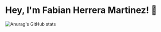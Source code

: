 ### <h1 style="text-align= center;"> Hey, I'm Fabian Herrera Martinez! 👋 </h1>


![Anurag's GitHub stats](https://github-readme-stats.vercel.app/api?username=fabianhmzz&show_icons=true&theme=radical)
<!--
**FabianHMzz/FabianHMzz** is a ✨ _special_ ✨ repository because its `README.md` (this file) appears on your GitHub profile.

Here are some ideas to get you started:

- 🔭 I’m currently working on ...
- 🌱 I’m currently learning ...
- 👯 I’m looking to collaborate on ...
- 🤔 I’m looking for help with ...
- 💬 Ask me about ...
- 📫 How to reach me: ...
- 😄 Pronouns: ...
- ⚡ Fun fact: ...
-->
